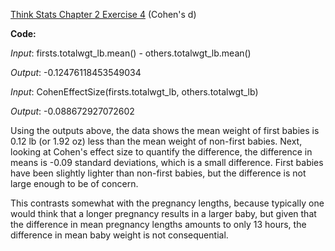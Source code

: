 [Think Stats Chapter 2 Exercise 4](http://greenteapress.com/thinkstats2/html/thinkstats2003.html#toc24) (Cohen's d)

>> 
**Code:**

*Input*: firsts.totalwgt_lb.mean() - others.totalwgt_lb.mean()

*Output*: -0.12476118453549034

*Input*: CohenEffectSize(firsts.totalwgt_lb, others.totalwgt_lb)

*Output*: -0.088672927072602

Using the outputs above, the data shows the mean weight of first babies is 0.12 lb (or 1.92 oz) less than the mean weight of non-first babies. Next, looking at Cohen's effect size to quantify the difference, the difference in means is -0.09 standard deviations, which is a small difference. First babies have been slightly lighter than non-first babies, but the difference is not large enough to be of concern.

This contrasts somewhat with the pregnancy lengths, because typically one would think that a longer pregnancy results in a larger baby, but given that the difference in mean pregnancy lengths amounts to only 13 hours, the difference in mean baby weight is not consequential.
